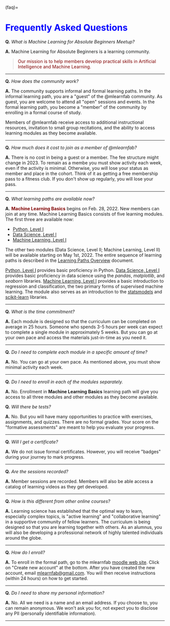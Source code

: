 (faq)=
# <font color="blue">Frequently Asked Questions</font>

**Q.** *What is Machine Learning for Absolute Beginners Meetup?*

**A.** Machine Learning for Absolute Beginners is a learning community. 

> <font color="maroon">Our mission is to help members develop practical skills in Artificial Intelligence and Machine Learning.</font>

 
---

**Q.** *How does the community work?*

**A.** The community supports informal and formal learning paths. In the informal learning path, you are a "guest" of the @mlearnfab community. As guest, you are welcome to attend all "open" sessions and events. In the formal learning path, you become a "member" of the community by enrolling in a formal course of study. 

Members of @mlearnfab receive access to additional instructional resources, invitation to small group recitations, and the ability to access learning modules as they become available.

 
---


**Q.** *How much does it cost to join as a member of *@mlearnfab*?*

**A.** There is no cost in being a guest or a member. The fee structure might change in 2023. To remain as a membe you must show activity each week, even if the activity is minimal. Otherwise, you will lose your status as member and place in the cohort. Think of it as getting a free membership pass to a fitness club. If you don't show up regularly, you will lose your pass.

---
 

**Q.** *What learning paths are available now?*

**A.** <font color="maroon">**Machine Learning Basics**</font> begins on Feb. 28, 2022. New members can join at any time. Machine Learning Basics consists of five learning modules. The first three are available now: 

- [Python, Level I](pythonone)
- [Data Science, Level I](datascienceone)
- [Machine Learning, Level I](mlearnone)

The other two modules (Data Science, Level II; Machine Learning, Level II) will be available starting on May 1st, 2022. The entire sequence of learning paths is described in the [Learning Paths Overview](learningpaths) document.


[Python, Level I](pythonone) provides basic proficiency in Python. [Data Science, Level I](datascienceone) provides basic proficiency in data science using the *pandas*, *matplotlib*, and *seaborn* libraries. [Machine Learning, Level I](mlearnone) provides a basic introduction to regression and classification, the two primary forms of supervised machine learning. The module also serves as an introduction to the [statsmodels](https://www.statsmodels.org/stable/index.html) and [scikit-learn](https://scikit-learn.org/stable/) libraries.

---

**Q.** *What is the time commitment?*

**A.** Each module is designed so that the curriculum can be completed on average in 25 hours. Someone who spends 3-5 hours per week can expect to complete a single module in approximately 5 weeks. But you can go at your own pace and access the materials just-in-time as you need it.

---

**Q.** *Do I need to complete each module in a specific amount of time?*

**A.** No. You can go at your own pace. As mentioned above, you must show minimal activity each week.

---

**Q.** *Do I need to enroll in each of the modules separately.*

**A.** No. Enrollment in **Machine Learning Basics** learning path will give you access to all three modules and other modules as they become available. 


**Q.** *Will there be tests?*

**A.** No. But you will have many opportunities to practice with exercises, assignments, and quizzes. There are no formal grades. Your score on the "formative assessments" are meant to help you evaluate your progress.

---

**Q.** *Will I get a certificate?*

**A.** We do not issue formal certificates. However, you will receive "badges" during your journey to mark progress. 

---


**Q.** *Are the sessions recorded?*

**A.** Member sessions are recorded. Members will also be able access a catalog of learning videos as they get developed.

---


**Q.** *How is this different from other online courses?*

**A.** Learning science has established that the optimal way to learn, especially complex topics, is "active learning" and "collaborative learning" in a supportive community of fellow learners. The curriculum is being designed so that you are learning together with others. As an alumnus, you will also be developing a professional network of highly talented individuals around the globe. 

---

**Q.** *How do I enroll?*

**A.** To enroll in the formal path, go to the mlearnfab [moodle web site](https://mlfab.moodlecloud.com). Click on "Create new account" at the bottom. After you have created the new account, email mlearnfab@gmail.com. You will then receive instructions (within 24 hours) on how to get started.

---


**Q.** *Do I need to share my personal information?*

**A.** No. All we need is a name and an email address. If you choose to, you can remain anonymous. We won't ask you for, not expect you to disclose any PII (personally identifiable information).

---

